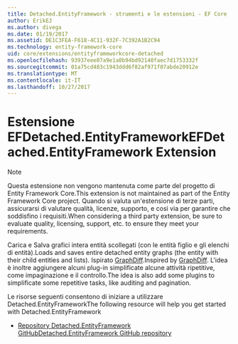 ```yaml
---
title: Detached.EntityFramework - strumenti e le estensioni - EF Core
author: ErikEJ
ms.author: divega
ms.date: 01/19/2017
ms.assetid: DE1C3FEA-F618-4C11-932F-7C392A1B2C94
ms.technology: entity-framework-core
uid: core/extensions/entityframeworkcore-detached
ms.openlocfilehash: 93937eee07a9e1a0b94bd92140faec7d1753332f
ms.sourcegitcommit: 01a75cd483c1943ddd6f82af971f07abde20912e
ms.translationtype: MT
ms.contentlocale: it-IT
ms.lasthandoff: 10/27/2017
---
```

# <a name="efdetachedentityframework-extension"></a><span data-ttu-id="8a81b-102">Estensione EFDetached.EntityFramework</span><span class="sxs-lookup"><span data-stu-id="8a81b-102">EFDetached.EntityFramework Extension</span></span>

> [!NOTE]  
> <span data-ttu-id="8a81b-103">Questa estensione non vengono mantenuta come parte del progetto di Entity Framework Core.</span><span class="sxs-lookup"><span data-stu-id="8a81b-103">This extension is not maintained as part of the Entity Framework Core project.</span></span> <span data-ttu-id="8a81b-104">Quando si valuta un'estensione di terze parti, assicurarsi di valutare qualità, licenze, supporto, e così via per garantire che soddisfino i requisiti.</span><span class="sxs-lookup"><span data-stu-id="8a81b-104">When considering a third party extension, be sure to evaluate quality, licensing, support, etc. to ensure they meet your requirements.</span></span>

<span data-ttu-id="8a81b-105">Carica e Salva grafici intera entità scollegati (con le entità figlio e gli elenchi di entità).</span><span class="sxs-lookup"><span data-stu-id="8a81b-105">Loads and saves entire detached entity graphs (the entity with their child entities and lists).</span></span> <span data-ttu-id="8a81b-106">Ispirato [GraphDiff](https://github.com/refactorthis/GraphDiff/).</span><span class="sxs-lookup"><span data-stu-id="8a81b-106">Inspired by [GraphDiff](https://github.com/refactorthis/GraphDiff/).</span></span> <span data-ttu-id="8a81b-107">L'idea è inoltre aggiungere alcuni plug-in simplificate alcune attività ripetitive, come impaginazione e il controllo.</span><span class="sxs-lookup"><span data-stu-id="8a81b-107">The idea is also add some plugins to simplificate some repetitive tasks, like auditing and pagination.</span></span>

<span data-ttu-id="8a81b-108">Le risorse seguenti consentono di iniziare a utilizzare Detached.EntityFramework</span><span class="sxs-lookup"><span data-stu-id="8a81b-108">The following resource will help you get started with Detached.EntityFramework</span></span>
* [<span data-ttu-id="8a81b-109">Repository Detached.EntityFramework GitHub</span><span class="sxs-lookup"><span data-stu-id="8a81b-109">Detached.EntityFramework GitHub repository</span></span>](https://github.com/leonardoporro/Detached/)
